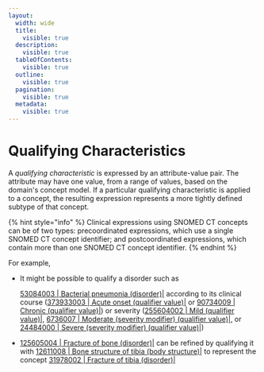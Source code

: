 ```yaml
---
layout:
  width: wide
  title:
    visible: true
  description:
    visible: true
  tableOfContents:
    visible: true
  outline:
    visible: true
  pagination:
    visible: true
  metadata:
    visible: true
---
```


# Qualifying Characteristics

A _qualifying characteristic_ is expressed by an attribute-value pair. The attribute may have one value, from a range of values, based on the domain's concept model. If a particular qualifying characteristic is applied to a concept, the resulting expression represents a more tightly defined subtype of that concept.

{% hint style="info" %}
Clinical expressions using SNOMED CT concepts can be of two types: precoordinated expressions, which use a single SNOMED CT concept identifier; and postcoordinated expressions, which contain more than one SNOMED CT concept identifier.
{% endhint %}

For example,

*   It might be possible to qualify a disorder such as

    [53084003 | Bacterial pneumonia (disorder)|](http://snomed.info/id/53084003) according to its clinical course ([373933003 | Acute onset (qualifier value)|](http://snomed.info/id/373933003) or [90734009 | Chronic (qualifier value)|](http://snomed.info/id/90734009)) or severity ([255604002 | Mild (qualifier value)|](http://snomed.info/id/255604002), [6736007 | Moderate (severity modifier) (qualifier value)|](http://snomed.info/id/6736007), or [24484000 | Severe (severity modifier) (qualifier value)|](http://snomed.info/id/24484000))
* [125605004 | Fracture of bone (disorder)|](http://snomed.info/id/125605004) can be refined by qualifying it with [12611008 | Bone structure of tibia (body structure)|](http://snomed.info/id/12611008) to represent the concept [31978002 | Fracture of tibia (disorder)|](http://snomed.info/id/31978002)
